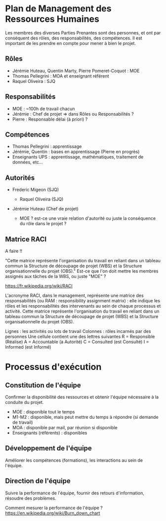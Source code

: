 # Plan de Management des Ressources Humaines

Les membres des diverses Parties Prenantes sont des personnes, et ont par conséquent des rôles, des responsabilités, des compétences. Il est important de les prendre en compte pour mener à bien le projet.

## Rôles

  - Jérémie Huteau, Quentin Marty, Pierre Pomeret-Coquot : MOE
  - Thomas Pellegrini : MOA et enseignant référent
  - Raquel Oliveira : SJQ
  

## Responsabilités

  - MOE : ~100h de travail chacun
  - Jérémie : Chef de projet => dans Rôles ou Responsabilités ?
  - Pierre : Responsable délai (à priori) ?

## Compétences

  - Thomas Pellegrini : apprentissage
  - Jérémie, Quentin : bases en apprentissage (Pierre en progrès)
  - Enseignants UPS : apprentissage, mathématiques, traitement de données, etc...

## Autorités

  - Frederic Migeon (SJQ)
    - Raquel Oliveira (SJQ)

  - Jérémie Huteau (Chef de projet)
    - MOE ? est-ce une vraie relation d'autorité ou juste la conséquence du rôle dans le projet ?

## Matrice RACI

A faire !!

"Cette matrice représente l'organisation du travail en reliant dans un tableau commun la Structure de découpage de projet (WBS) et la Structure organisationnelle du projet (OBS)."
Est-ce que l'on doit mettre les membres assignés aux tâches de la WBS, ou juste "MOE" ?

https://fr.wikipedia.org/wiki/RACI

L'acronyme RACI, dans le management, représente une matrice des responsabilités (ou RAM : responsibility assignment matrix) : elle indique les rôles et les responsabilités des intervenants au sein de chaque processus et activité.
Cette matrice représente l'organisation du travail en reliant dans un tableau commun la Structure de découpage de projet (WBS) et la Structure organisationnelle du projet (OBS).

Lignes : les activités ou lots de travail
Colonnes : rôles incarnés par des personnes
Une cellule contient une des lettres suivantes
R = Responsible (Réalise)
A = Accountable (a Autorité)
C = Consulted (est Consulté)
I = Informed (est Informé)


# Processus d'exécution

## Constitution de l'équipe
Confirmer la disponibilité des ressources et obtenir l'équipe nécessaire à la conduite du projet.

  - MOE : disponible tout le temps
  - M1-M2 : disponible, mais peut mettre du temps à répondre (si demande de travail)
  - MOA : disponible par mail, par réunion si disponible
  - Enseignants (référents) : disponibles

## Développement de l'équipe
Améliorer les compétences (formations), les interactions au sein de l'équipe.

## Direction de l'équipe
Suivre la performance de l'équipe, fournir des retours d'information, résoudre des problèmes.

Comment mesurer la performance de l'équipe ? https://en.wikipedia.org/wiki/Burn_down_chart
